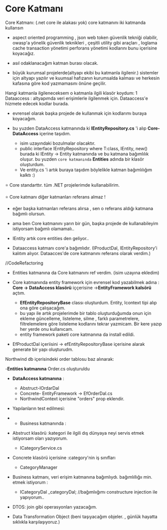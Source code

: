 # Core Katmanı

Core Katmanı:  (.net core ile alakası yok)
core katmanını iki katmanda kullansın  

* aspect oriented programming , json web token güvenlik tekniği olabilir,  owasp'a yönelik güvenlik teknikleri , çeşitli utility gibi araçları , loglama cache transaction yönetimi perforans yönetimi kodlarını bunu içerisine koyacağız. 

* asıl odaklanacağım katman burası olacak.

* büyük kurumsal projelerde(altyapı ekibi bu katmanla ilgilenir.)  sistemler için altyapı yazılır ve kuumsal hafızanın kurumsalda kalması ve herkesin kafasına göre kod yazmamasını önüne geçilir.

Hangi katmanla ilgileneceksem o katmanla ilgili klasör koydum: 
1 Dataaccess : altyapımda veri erişimlerle ilgilenmek için. Dataaccess'e hizmete edecek kodlar burada.

* evrensel olarak başka projede de kullanmak için kodlarımı buraya koyacağım.

* bu yuzden DataAccess katmanında ki **IEntityRepository.cs** 'i alıp **Core-DataAccess** içerine taşıdım. 
	
	* isim uzayındaki bozulmalar olacaktır.
	* public interface IEntityRepository<T> where T:class, IEntity, new()  burada ki IEntity -> Entity katmanında ve bu katmana bağımlılık oluşur. bu yuzden `core katmanında` **Entities** adında bir klasör oluşturdum.
	* Ve entity.cs 'i artık buraya taşıdım böylelikle katman bağımlılığım kalktı :)

  
:star: Core standarttır. tüm .NET projelerimde kullanabilirim.

:star: Core katmanı diğer katmanları referans almaz ! 

* eğer başka katmanları referans alırsa , sen o referans aldığı katmana bağımlı olursun. 
* ama ben Core katmanını yarın bir gün, başka projede de kullanabileyim istiyorsam bağımlı olamamalı.. 
* IEntity artık core entities den geliyor..

* Dataaccess katmanı core'a bağımlıdır. (IProductDal, IEntityRepository'i kalıtım alıyor. Dataacces'de core katmanını referans olarak verdim.)



//CodeRefactoring

* Entities katmanına da Core katmanını ref verdim. (isim uzayına ekledim)


* Core katmanında entity framework için evrensel kod yazabilmek adına : **Core -> DataAccess klasörü** iççerisine ->**EntityFramework kalsörü** açtım.
  *	**EfEntityRepositoryBase** classı oluşturdum. Entity, Icontext tipi alıp ona göre çalışacağım. 
  * bu yapı ile artık projelerimde bir tablo oluşturduğumda onun için ekleme güncelleme, listeleme, silme , farklı parametrelere, filtrelemelere göre listeleme kodlarını tekrar yazmicam. Bir kere yazıp her yerde onu kullanıcam.
  * entity framework paketi core katmanına da install edildi.
 

* EfProductDal içeriisini  ->  efEntityRepositoryBase içerisine alarak generate bir yapı oluşturudm.


Northwind db içerisindeki order tablosu baz alınarak:

-**Entities katmanına** Order.cs oluşturuldu

- **DataAccess katmanına** :
	- Abstruct-IOrdarDal
	- Concrete- EntityFramework ->  EfOrderDal.cs
	- NorthwindContext içerisine "orders" prop eklendir.


- Yapılanların test edilmesi: 
- * Business katmanında :
- Abstruct klasörü :kategori ile ilgili dış dünyaya neyi servis etmek istiyorsam oları yazıyorum.
	- ICategoryService.cs
- Concrete klasörü içerisine :category'nin iş sınıfları 
	- CategoryManager
- Business katmanı, veri erişim katmanına bağımlıydı. bağımlıllığıı min. etmek istiyorum :
	- ICategoryDal _categoryDal;   //bağımlıığımı constructure injection ile yapıyorum..

- DTOS: join gibi operasyonları yazacağım.
- Data Transformation Object (beni taşıyacağım objeler. , günlük hayatta sıklııkla karşılaşıyoruz.)
	 